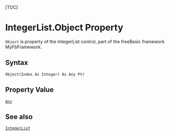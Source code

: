[TOC]
# IntegerList.Object Property

`Object` is property of the IntegerList control, part of the freeBasic framework MyFbFramework.
## Syntax
```freeBasic
Object(Index As Integer) As Any Ptr
```
## Property Value
[`Any`]("https://www.freebasic.net/wiki/KeyPgAny")
## See also
[`IntegerList`](IntegerList.md)
